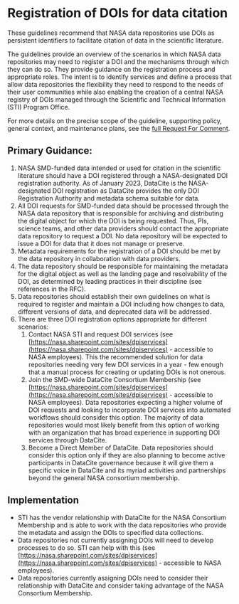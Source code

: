# Registration of DOIs for data citation

These guidelines recommend that NASA data repositories use DOIs as persistent identifiers to facilitate citation of data in the scientific literature. 

The guidelines provide an overview of the scenarios in which NASA data repositories may need to register a DOI and the mechanisms through which they can do so. They provide guidance on the registration process and appropriate roles. The intent is to identify services and define a process that allow data repositories the flexibility they need to respond to the needs of their user communities while also enabling the creation of a central NASA registry of DOIs managed through the Scientific and Technical Information (STI) Program Office.

For more details on the precise scope of the guideline, supporting policy, general context, and maintenance plans, see the [full Request For Comment](../request_for_comment/draft/RFC_001_data_citation_identifier.md).

## Primary Guidance:
1. NASA SMD-funded data intended or used for citation in the scientific literature should have a DOI registered through a NASA-designated DOI registration authority. As of January 2023, DataCite is the NASA-designated DOI registration as DataCite provides the only DOI Registration Authority and metadata schema suitable for data. 
1. All DOI requests for SMD-funded data should be processed through the NASA data repository that is responsible for archiving and distributing the digital object for which the DOI is being requested. Thus, PIs, science teams, and other data providers should contact the appropriate data repository to request a DOI. No data repository will be expected to issue a DOI for data that it does not manage or preserve.
1. Metadata requirements for the registration of a DOI should be met by the data repository in collaboration with data providers.
1. The data repository should be responsible for maintaining the metadata for the digital object as well as the landing page and resolvability of the DOI, as determined by leading practices in their discipline (see references in the RFC).
1. Data repositories should establish their own guidelines on what is required to register and maintain a DOI including how changes to data, different versions of data, and deprecated data will be addressed.
1. There are three DOI registration options appropriate for different scenarios:
	1. Contact NASA STI and request DOI services (see [https://nasa.sharepoint.com/sites/dpiservices](https://nasa.sharepoint.com/sites/dpiservices)  - accessible to NASA employees). This the recommended solution for data repositories needing very few DOI services in a year - few enough that a manual process for creating or updating DOIs is not onerous.
	1. Join the SMD-wide DataCite Consortium Membership (see [https://nasa.sharepoint.com/sites/dpiservices](https://nasa.sharepoint.com/sites/dpiservices)  - accessible to NASA employees).  Data repositories expecting a higher volume of DOI requests and looking to incorporate DOI services into automated workflows should consider this option. The majority of data repositories would most likely benefit from this option of working with an organization that has broad experience in supporting DOI services through DataCite.  
	1. Become a Direct Member of DataCite. Data repositories should consider this option only if they are also planning to become active participants in DataCite governance because it will give them a specific voice in DataCite and its myriad activities and partnerships beyond the general NASA consortium membership.

## Implementation
* STI has the vendor relationship with DataCite for the NASA Consortium Membership and is able to work with the data repositories who provide the metadata and assign the DOIs to specified data collections. 
* Data repositories not currently assigning DOIs will need to develop processes to do so. STI can help with this (see [https://nasa.sharepoint.com/sites/dpiservices](https://nasa.sharepoint.com/sites/dpiservices)  - accessible to NASA employees). 
* Data repositories currently assigning DOIs need to consider their relationship with DataCite and consider taking advantage of the NASA Consortium Membership.
